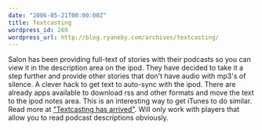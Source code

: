 ```yaml
---
date: "2006-05-21T00:00:00Z"
title: Textcasting
wordpress_id: 269
wordpress_url: http://blog.ryaneby.com/archives/textcasting/
---
```

Salon has been providing full-text of stories with their podcasts so you can view it in the description area on the ipod. They have decided to take it a step further and provide other stories that don't have audio with mp3's of silence. A clever hack to get text to auto-sync with the ipod. There are already apps available to download rss and other formats and move the text to the ipod notes area. This is an interesting way to get iTunes to do similar. Read more at <a href="http://www.slate.com/id/2141802/">"Textcasting has arrived"</a>. Will only work with players that allow you to read podcast descriptions obviously.
